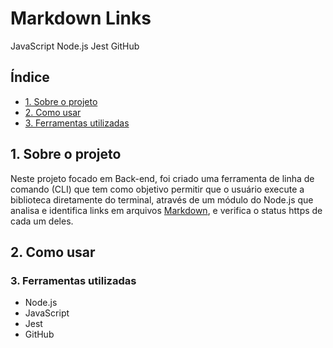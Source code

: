 # Markdown Links
JavaScript Node.js Jest GitHub
## Índice
* [1. Sobre o projeto](#1-sobre-o-projeto)
* [2. Como usar](#2-como-usar)
* [3. Ferramentas utilizadas](#3-ferramentas)

## 1. Sobre o projeto

Neste projeto focado em Back-end, foi criado uma ferramenta de linha de comando (CLI) que tem como objetivo permitir que o usuário execute a biblioteca diretamente do terminal, através de um módulo do Node.js que analisa e identifica links em arquivos [Markdown](https://pt.wikipedia.org/wiki/Markdown), e verifica o status https de cada um deles.


## 2. Como usar



### 3. Ferramentas utilizadas

* Node.js
* JavaScript
* Jest
* GitHub

